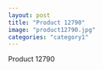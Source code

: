 ```yaml
---
layout: post
title: "Product 12790"
image: "product12790.jpg"
categories: "category1"
---
```

Product 12790
